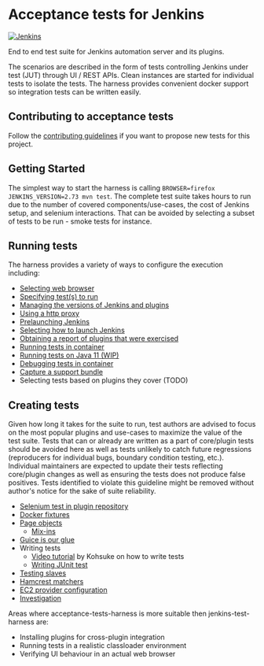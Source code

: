 # Acceptance tests for Jenkins

[![Jenkins](https://ci.jenkins.io/job/Core/job/acceptance-test-harness/job/master/badge/icon)](https://ci.jenkins.io/job/Core/job/acceptance-test-harness/job/master/)

End to end test suite for Jenkins automation server and its plugins.


The scenarios are described in the form of tests controlling Jenkins under test (JUT) through UI / REST APIs. Clean instances
are started for individual tests to isolate the tests. The harness provides convenient docker support so integration tests
can be written easily.

## Contributing to acceptance tests  

Follow the [contributing guidelines](docs/CONTRIBUTING.md) if you want to propose new tests for this project.

## Getting Started

The simplest way to start the harness is calling `BROWSER=firefox JENKINS_VERSION=2.73 mvn test`. The complete test suite
takes hours to run due to the number of covered components/use-cases, the cost of Jenkins setup, and selenium interactions.
That can be avoided by selecting a subset of tests to be run - smoke tests for instance.

## Running tests

The harness provides a variety of ways to configure the execution including:

* [Selecting web browser](docs/BROWSER.md)
* [Specifying test(s) to run](docs/SINGLE-TEST.md)
* [Managing the versions of Jenkins and plugins](docs/SUT-VERSIONS.md)
* [Using a http proxy](docs/USING-A-HTTP-PROXY.md)
* [Prelaunching Jenkins](docs/PRELAUNCH.md)
* [Selecting how to launch Jenkins](docs/CONTROLLER.md)
* [Obtaining a report of plugins that were exercised](docs/EXERCISEDPLUGINSREPORTER.md)
* [Running tests in container](docs/DOCKER.md)
* [Running tests on Java 11 (WIP)](docs/JAVA11.md)
* [Debugging tests in container](docs/DOCKER.md#debugging-tests-in-a-docker-container)
* [Capture a support bundle](docs/SUPPORT-BUNDLE.md)
* Selecting tests based on plugins they cover (TODO)

## Creating tests

Given how long it takes for the suite to run, test authors are advised to focus on the most popular plugins and
use-cases to maximize the value of the test suite. Tests that can or already are written as a part of core/plugin tests
should be avoided here as well as tests unlikely to catch future regressions (reproducers for individual bugs, boundary
condition testing, etc.). Individual maintainers are expected to update their tests reflecting core/plugin changes as
well as ensuring the tests does not produce false positives. Tests identified to violate this guideline might be removed
without author's notice for the sake of suite reliability.

* [Selenium test in plugin repository](docs/EXTERNAL.md)
* [Docker fixtures](docs/FIXTURES.md)
* [Page objects](docs/PAGE-OBJECTS.md)
    * [Mix-ins](docs/MIXIN.md)
* [Guice is our glue](docs/GUICE.md)
* Writing tests
    * [Video tutorial](https://www.youtube.com/watch?v=ZHAiywgMG-M) by Kohsuke on how to write tests
    * [Writing JUnit test](docs/JUNIT.md)
* [Testing slaves](docs/SLAVE.md)
* [Hamcrest matchers](docs/MATCHERS.md)
* [EC2 provider configuration](docs/EC2-CONFIG.md)
* [Investigation](docs/INVESTIGATION.md)

Areas where acceptance-tests-harness is more suitable then jenkins-test-harness are:

- Installing plugins for cross-plugin integration
- Running tests in a realistic classloader environment
- Verifying UI behaviour in an actual web browser
